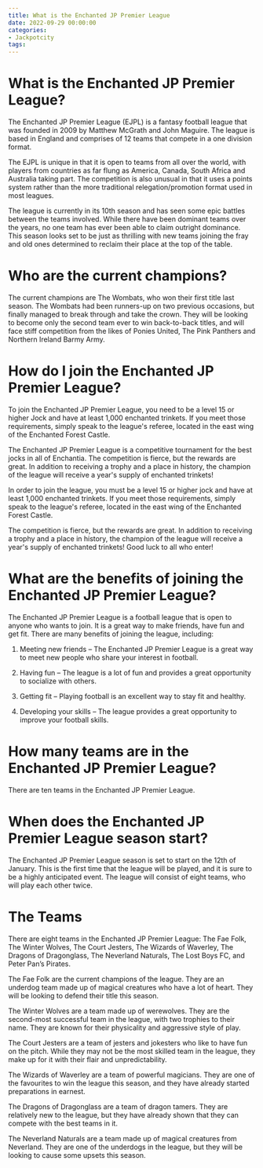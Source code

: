 ```yaml
---
title: What is the Enchanted JP Premier League
date: 2022-09-29 00:00:00
categories:
- Jackpotcity
tags:
---
```



#  What is the Enchanted JP Premier League?

The Enchanted JP Premier League (EJPL) is a fantasy football league that was founded in 2009 by Matthew McGrath and John Maguire. The league is based in England and comprises of 12 teams that compete in a one division format.

The EJPL is unique in that it is open to teams from all over the world, with players from countries as far flung as America, Canada, South Africa and Australia taking part. The competition is also unusual in that it uses a points system rather than the more traditional relegation/promotion format used in most leagues.

The league is currently in its 10th season and has seen some epic battles between the teams involved. While there have been dominant teams over the years, no one team has ever been able to claim outright dominance. This season looks set to be just as thrilling with new teams joining the fray and old ones determined to reclaim their place at the top of the table.

# Who are the current champions?

The current champions are The Wombats, who won their first title last season. The Wombats had been runners-up on two previous occasions, but finally managed to break through and take the crown. They will be looking to become only the second team ever to win back-to-back titles, and will face stiff competition from the likes of Ponies United, The Pink Panthers and Northern Ireland Barmy Army.

#  How do I join the Enchanted JP Premier League?

To join the Enchanted JP Premier League, you need to be a level 15 or higher Jock and have at least 1,000 enchanted trinkets. If you meet those requirements, simply speak to the league's referee, located in the east wing of the Enchanted Forest Castle.

The Enchanted JP Premier League is a competitive tournament for the best jocks in all of Enchantia. The competition is fierce, but the rewards are great. In addition to receiving a trophy and a place in history, the champion of the league will receive a year's supply of enchanted trinkets!

In order to join the league, you must be a level 15 or higher jock and have at least 1,000 enchanted trinkets. If you meet those requirements, simply speak to the league's referee, located in the east wing of the Enchanted Forest Castle.

The competition is fierce, but the rewards are great. In addition to receiving a trophy and a place in history, the champion of the league will receive a year's supply of enchanted trinkets! Good luck to all who enter!

#  What are the benefits of joining the Enchanted JP Premier League?

The Enchanted JP Premier League is a football league that is open to anyone who wants to join. It is a great way to make friends, have fun and get fit. There are many benefits of joining the league, including:

1. Meeting new friends – The Enchanted JP Premier League is a great way to meet new people who share your interest in football.

2. Having fun – The league is a lot of fun and provides a great opportunity to socialize with others.

3. Getting fit – Playing football is an excellent way to stay fit and healthy.

4. Developing your skills – The league provides a great opportunity to improve your football skills.

#  How many teams are in the Enchanted JP Premier League?


There are ten teams in the Enchanted JP Premier League.

#  When does the Enchanted JP Premier League season start?

The Enchanted JP Premier League season is set to start on the 12th of January. This is the first time that the league will be played, and it is sure to be a highly anticipated event. The league will consist of eight teams, who will play each other twice.

# The Teams

There are eight teams in the Enchanted JP Premier League: The Fae Folk, The Winter Wolves, The Court Jesters, The Wizards of Waverley, The Dragons of Dragonglass, The Neverland Naturals, The Lost Boys FC, and Peter Pan’s Pirates.

The Fae Folk are the current champions of the league. They are an underdog team made up of magical creatures who have a lot of heart. They will be looking to defend their title this season.

The Winter Wolves are a team made up of werewolves. They are the second-most successful team in the league, with two trophies to their name. They are known for their physicality and aggressive style of play.

The Court Jesters are a team of jesters and jokesters who like to have fun on the pitch. While they may not be the most skilled team in the league, they make up for it with their flair and unpredictability.

The Wizards of Waverley are a team of powerful magicians. They are one of the favourites to win the league this season, and they have already started preparations in earnest.

The Dragons of Dragonglass are a team of dragon tamers. They are relatively new to the league, but they have already shown that they can compete with the best teams in it.

The Neverland Naturals are a team made up of magical creatures from Neverland. They are one of the underdogs in the league, but they will be looking to cause some upsets this season.